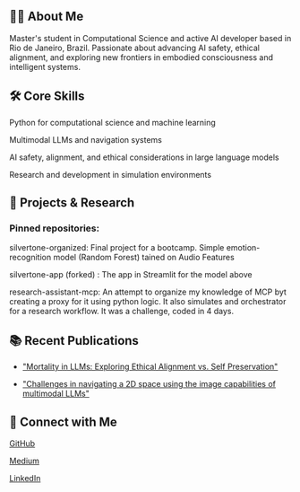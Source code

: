 ## 🧑‍💻 About Me
Master's student in Computational Science and active AI developer based in Rio de Janeiro, Brazil. Passionate about advancing AI safety, ethical alignment, and exploring new frontiers in embodied consciousness and intelligent systems.

## 🛠️ Core Skills
Python for computational science and machine learning

Multimodal LLMs and navigation systems

AI safety, alignment, and ethical considerations in large language models

Research and development in simulation environments

## 🚀 Projects & Research
### Pinned repositories:

silvertone-organized: Final project for a bootcamp. Simple emotion-recognition model (Random Forest) tained on Audio Features

silvertone-app (forked) : The app in Streamlit for the model above

research-assistant-mcp: An attempt to organize my knowledge of MCP byt creating a proxy for it using python logic. It also simulates and orchestrator for a research workflow. It was a challenge, coded in 4 days.


## 📚 Recent Publications
- ["Mortality in LLMs: Exploring Ethical Alignment vs. Self Preservation"](https://medium.com/where-thought-bends/mortality-in-llms-exploring-ethical-alignment-vs-self-preservation-b344f909c6c8)

- ["Challenges in navigating a 2D space using the image capabilities of multimodal LLMs"](https://medium.com/@victor.l.sattamini/challenges-in-navigating-a-2d-space-using-the-image-capabilities-of-multimodal-llms-9e9653611cb2)

## 🤝 Connect with Me
[GitHub](https://github.com/vsattamini)

[Medium](https://medium.com/@victor.l.sattamini)

[LinkedIn](https://www.linkedin.com/in/victorsattamini/)

